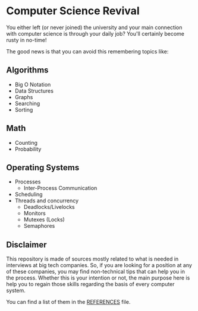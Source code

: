 Computer Science Revival
========================

You either left (or never joined) the university and your main connection with computer science is through your daily job? You'll certainly become rusty in no-time!

The good news is that you can avoid this remembering topics like:

## Algorithms

* Big O Notation
* Data Structures
* Graphs
* Searching
* Sorting

## Math

* Counting
* Probability

## Operating Systems

* Processes
    * Inter-Process Communication
* Scheduling
* Threads and concurrency
    * Deadlocks/Livelocks
    * Monitors
    * Mutexes (Locks)
    * Semaphores

## Disclaimer

This repository is made of sources mostly related to what is needed in interviews at big tech companies. So, if you are looking for a position at any of these companies, you may find non-technical tips that can help you in the process. Whether this is your intention or not, the main purpose here is help you to regain those skills regarding the basis of every computer system.

You can find a list of them in the [REFERENCES][references] file.

[references]: REFERENCES.md
